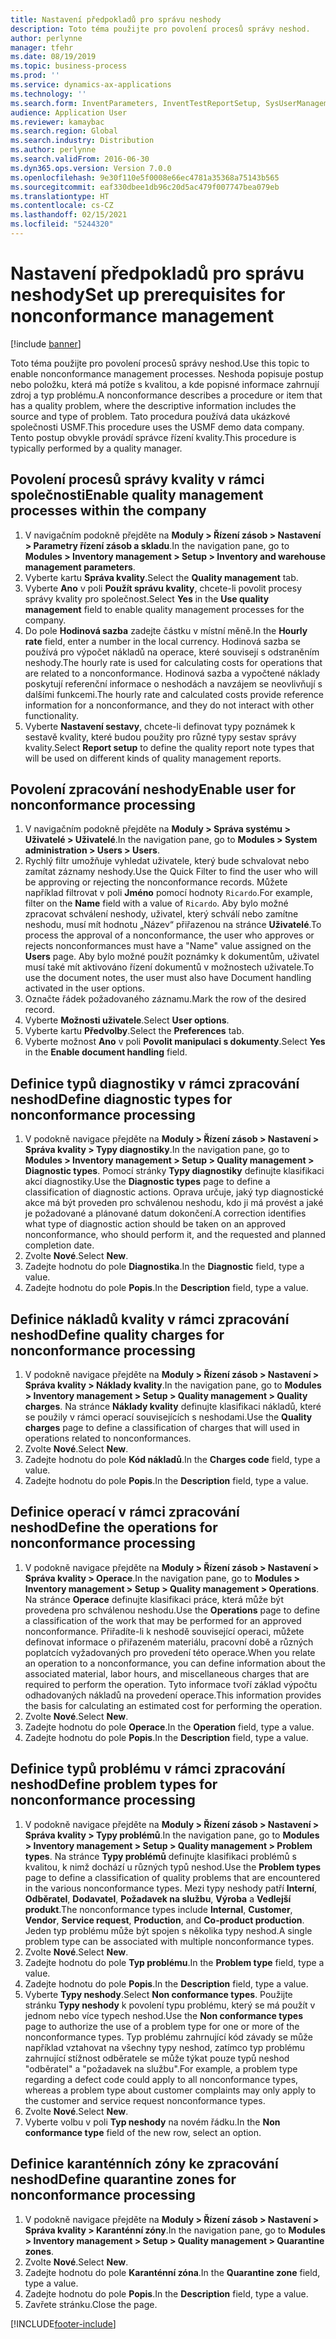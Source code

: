 ```yaml
---
title: Nastavení předpokladů pro správu neshody
description: Toto téma použijte pro povolení procesů správy neshod.
author: perlynne
manager: tfehr
ms.date: 08/19/2019
ms.topic: business-process
ms.prod: ''
ms.service: dynamics-ax-applications
ms.technology: ''
ms.search.form: InventParameters, InventTestReportSetup, SysUserManagement, SysUserSetup, InventTestDiagnosticType, InventTestMiscCharges, InventTestOperation, InventProblemType, InventProblemTypeSetup, InventQuarantineZone
audience: Application User
ms.reviewer: kamaybac
ms.search.region: Global
ms.search.industry: Distribution
ms.author: perlynne
ms.search.validFrom: 2016-06-30
ms.dyn365.ops.version: Version 7.0.0
ms.openlocfilehash: 9e30f110e5f0008e66ec4781a35368a75143b565
ms.sourcegitcommit: eaf330dbee1db96c20d5ac479f007747bea079eb
ms.translationtype: HT
ms.contentlocale: cs-CZ
ms.lasthandoff: 02/15/2021
ms.locfileid: "5244320"
---
```

# <a name="set-up-prerequisites-for-nonconformance-management"></a><span data-ttu-id="f165d-103">Nastavení předpokladů pro správu neshody</span><span class="sxs-lookup"><span data-stu-id="f165d-103">Set up prerequisites for nonconformance management</span></span>

[!include [banner](../../includes/banner.md)]

<span data-ttu-id="f165d-104">Toto téma použijte pro povolení procesů správy neshod.</span><span class="sxs-lookup"><span data-stu-id="f165d-104">Use this topic to enable nonconformance management processes.</span></span> <span data-ttu-id="f165d-105">Neshoda popisuje postup nebo položku, která má potíže s kvalitou, a kde popisné informace zahrnují zdroj a typ problému.</span><span class="sxs-lookup"><span data-stu-id="f165d-105">A nonconformance describes a procedure or item that has a quality problem, where the descriptive information includes the source and type of problem.</span></span> <span data-ttu-id="f165d-106">Tato procedura používá data ukázkové společnosti USMF.</span><span class="sxs-lookup"><span data-stu-id="f165d-106">This procedure uses the USMF demo data company.</span></span> <span data-ttu-id="f165d-107">Tento postup obvykle provádí správce řízení kvality.</span><span class="sxs-lookup"><span data-stu-id="f165d-107">This procedure is typically performed by a quality manager.</span></span>


## <a name="enable-quality-management-processes-within-the-company"></a><span data-ttu-id="f165d-108">Povolení procesů správy kvality v rámci společnosti</span><span class="sxs-lookup"><span data-stu-id="f165d-108">Enable quality management processes within the company</span></span>
1. <span data-ttu-id="f165d-109">V navigačním podokně přejděte na **Moduly > Řízení zásob > Nastavení > Parametry řízení zásob a skladu**.</span><span class="sxs-lookup"><span data-stu-id="f165d-109">In the navigation pane, go to **Modules > Inventory management > Setup > Inventory and warehouse management parameters**.</span></span>
2. <span data-ttu-id="f165d-110">Vyberte kartu **Správa kvality**.</span><span class="sxs-lookup"><span data-stu-id="f165d-110">Select the **Quality management** tab.</span></span>
3. <span data-ttu-id="f165d-111">Vyberte **Ano** v poli **Použít správu kvality**, chcete-li povolit procesy správy kvality pro společnost.</span><span class="sxs-lookup"><span data-stu-id="f165d-111">Select **Yes** in the **Use quality management** field to enable quality management processes for the company.</span></span>
4. <span data-ttu-id="f165d-112">Do pole **Hodinová sazba** zadejte částku v místní měně.</span><span class="sxs-lookup"><span data-stu-id="f165d-112">In the **Hourly rate** field, enter a number in the local currency.</span></span> <span data-ttu-id="f165d-113">Hodinová sazba se používá pro výpočet nákladů na operace, které souvisejí s odstraněním neshody.</span><span class="sxs-lookup"><span data-stu-id="f165d-113">The hourly rate is used for calculating costs for operations that are related to a nonconformance.</span></span> <span data-ttu-id="f165d-114">Hodinová sazba a vypočtené náklady poskytují referenční informace o neshodách a navzájem se neovlivňují s dalšími funkcemi.</span><span class="sxs-lookup"><span data-stu-id="f165d-114">The hourly rate and calculated costs provide reference information for a nonconformance, and they do not interact with other functionality.</span></span>  
5. <span data-ttu-id="f165d-115">Vyberte **Nastavení sestavy**, chcete-li definovat typy poznámek k sestavě kvality, které budou použity pro různé typy sestav správy kvality.</span><span class="sxs-lookup"><span data-stu-id="f165d-115">Select **Report setup** to define the quality report note types that will be used on different kinds of quality management reports.</span></span>

## <a name="enable-user-for-nonconformance-processing"></a><span data-ttu-id="f165d-116">Povolení zpracování neshody</span><span class="sxs-lookup"><span data-stu-id="f165d-116">Enable user for nonconformance processing</span></span>
1. <span data-ttu-id="f165d-117">V navigačním podokně přejděte na **Moduly > Správa systému > Uživatelé > Uživatelé**.</span><span class="sxs-lookup"><span data-stu-id="f165d-117">In the navigation pane, go to **Modules > System administration > Users > Users**.</span></span> 
2. <span data-ttu-id="f165d-118">Rychlý filtr umožňuje vyhledat uživatele, který bude schvalovat nebo zamítat záznamy neshody.</span><span class="sxs-lookup"><span data-stu-id="f165d-118">Use the Quick Filter to find the user who will be approving or rejecting the nonconformance records.</span></span> <span data-ttu-id="f165d-119">Můžete například filtrovat v poli **Jméno** pomocí hodnoty `Ricardo`.</span><span class="sxs-lookup"><span data-stu-id="f165d-119">For example, filter on the **Name** field with a value of `Ricardo`.</span></span> <span data-ttu-id="f165d-120">Aby bylo možné zpracovat schválení neshody, uživatel, který schválí nebo zamítne neshodu, musí mít hodnotu „Název“ přiřazenou na stránce **Uživatelé**.</span><span class="sxs-lookup"><span data-stu-id="f165d-120">To process the approval of a nonconformance, the user who approves or rejects nonconformances must have a "Name" value assigned on the **Users** page.</span></span> <span data-ttu-id="f165d-121">Aby bylo možné použít poznámky k dokumentům, uživatel musí také mít aktivováno řízení dokumentů v možnostech uživatele.</span><span class="sxs-lookup"><span data-stu-id="f165d-121">To use the document notes, the user must also have Document handling activated in the user options.</span></span>  
3. <span data-ttu-id="f165d-122">Označte řádek požadovaného záznamu.</span><span class="sxs-lookup"><span data-stu-id="f165d-122">Mark the row of the desired record.</span></span>
4. <span data-ttu-id="f165d-123">Vyberte **Možnosti uživatele**.</span><span class="sxs-lookup"><span data-stu-id="f165d-123">Select **User options**.</span></span>
5. <span data-ttu-id="f165d-124">Vyberte kartu **Předvolby**.</span><span class="sxs-lookup"><span data-stu-id="f165d-124">Select the **Preferences** tab.</span></span>
6. <span data-ttu-id="f165d-125">Vyberte možnost **Ano** v poli **Povolit manipulaci s dokumenty**.</span><span class="sxs-lookup"><span data-stu-id="f165d-125">Select **Yes** in the **Enable document handling** field.</span></span>

## <a name="define-diagnostic-types-for-nonconformance-processing"></a><span data-ttu-id="f165d-126">Definice typů diagnostiky v rámci zpracování neshod</span><span class="sxs-lookup"><span data-stu-id="f165d-126">Define diagnostic types for nonconformance processing</span></span>
1. <span data-ttu-id="f165d-127">V podokně navigace přejděte na **Moduly > Řízení zásob > Nastavení > Správa kvality > Typy diagnostiky**.</span><span class="sxs-lookup"><span data-stu-id="f165d-127">In the navigation pane, go to **Modules > Inventory management > Setup > Quality management > Diagnostic types**.</span></span> <span data-ttu-id="f165d-128">Pomocí stránky **Typy diagnostiky** definujte klasifikaci akcí diagnostiky.</span><span class="sxs-lookup"><span data-stu-id="f165d-128">Use the **Diagnostic types** page to define a classification of diagnostic actions.</span></span> <span data-ttu-id="f165d-129">Oprava určuje, jaký typ diagnostické akce má být proveden pro schválenou neshodu, kdo ji má provést a jaké je požadované a plánované datum dokončení.</span><span class="sxs-lookup"><span data-stu-id="f165d-129">A correction identifies what type of diagnostic action should be taken on an approved nonconformance, who should perform it, and the requested and planned completion date.</span></span>  
2. <span data-ttu-id="f165d-130">Zvolte **Nové**.</span><span class="sxs-lookup"><span data-stu-id="f165d-130">Select **New**.</span></span>
3. <span data-ttu-id="f165d-131">Zadejte hodnotu do pole **Diagnostika**.</span><span class="sxs-lookup"><span data-stu-id="f165d-131">In the **Diagnostic** field, type a value.</span></span>
4. <span data-ttu-id="f165d-132">Zadejte hodnotu do pole **Popis**.</span><span class="sxs-lookup"><span data-stu-id="f165d-132">In the **Description** field, type a value.</span></span>

## <a name="define-quality-charges-for-nonconformance-processing"></a><span data-ttu-id="f165d-133">Definice nákladů kvality v rámci zpracování neshod</span><span class="sxs-lookup"><span data-stu-id="f165d-133">Define quality charges for nonconformance processing</span></span>
1. <span data-ttu-id="f165d-134">V podokně navigace přejděte na **Moduly > Řízení zásob > Nastavení > Správa kvality > Náklady kvality**.</span><span class="sxs-lookup"><span data-stu-id="f165d-134">In the navigation pane, go to **Modules > Inventory management > Setup > Quality management > Quality charges**.</span></span> <span data-ttu-id="f165d-135">Na stránce **Náklady kvality** definujte klasifikaci nákladů, které se použily v rámci operací souvisejících s neshodami.</span><span class="sxs-lookup"><span data-stu-id="f165d-135">Use the **Quality charges** page to define a classification of charges that will used in operations related to nonconformances.</span></span>  
2. <span data-ttu-id="f165d-136">Zvolte **Nové**.</span><span class="sxs-lookup"><span data-stu-id="f165d-136">Select **New**.</span></span>
3. <span data-ttu-id="f165d-137">Zadejte hodnotu do pole **Kód nákladů**.</span><span class="sxs-lookup"><span data-stu-id="f165d-137">In the **Charges code** field, type a value.</span></span>
4. <span data-ttu-id="f165d-138">Zadejte hodnotu do pole **Popis**.</span><span class="sxs-lookup"><span data-stu-id="f165d-138">In the **Description** field, type a value.</span></span>

## <a name="define-the-operations-for-nonconformance-processing"></a><span data-ttu-id="f165d-139">Definice operací v rámci zpracování neshod</span><span class="sxs-lookup"><span data-stu-id="f165d-139">Define the operations for nonconformance processing</span></span>
1. <span data-ttu-id="f165d-140">V podokně navigace přejděte na **Moduly > Řízení zásob > Nastavení > Správa kvality > Operace**.</span><span class="sxs-lookup"><span data-stu-id="f165d-140">In the navigation pane, go to **Modules > Inventory management > Setup > Quality management > Operations**.</span></span> <span data-ttu-id="f165d-141">Na stránce **Operace** definujte klasifikaci práce, která může být provedena pro schválenou neshodu.</span><span class="sxs-lookup"><span data-stu-id="f165d-141">Use the **Operations** page to define a classification of the work that may be performed for an approved nonconformance.</span></span> <span data-ttu-id="f165d-142">Přiřadíte-li k neshodě související operaci, můžete definovat informace o přiřazeném materiálu, pracovní době a různých poplatcích vyžadovaných pro provedení této operace.</span><span class="sxs-lookup"><span data-stu-id="f165d-142">When you relate an operation to a nonconformance, you can define information about the associated material, labor hours, and miscellaneous charges that are required to perform the operation.</span></span> <span data-ttu-id="f165d-143">Tyto informace tvoří základ výpočtu odhadovaných nákladů na provedení operace.</span><span class="sxs-lookup"><span data-stu-id="f165d-143">This information provides the basis for calculating an estimated cost for performing the operation.</span></span>  
2. <span data-ttu-id="f165d-144">Zvolte **Nové**.</span><span class="sxs-lookup"><span data-stu-id="f165d-144">Select **New**.</span></span>
3. <span data-ttu-id="f165d-145">Zadejte hodnotu do pole **Operace**.</span><span class="sxs-lookup"><span data-stu-id="f165d-145">In the **Operation** field, type a value.</span></span>
4. <span data-ttu-id="f165d-146">Zadejte hodnotu do pole **Popis**.</span><span class="sxs-lookup"><span data-stu-id="f165d-146">In the **Description** field, type a value.</span></span>

## <a name="define-problem-types-for-nonconformance-processing"></a><span data-ttu-id="f165d-147">Definice typů problému v rámci zpracování neshod</span><span class="sxs-lookup"><span data-stu-id="f165d-147">Define problem types for nonconformance processing</span></span>
1. <span data-ttu-id="f165d-148">V podokně navigace přejděte na **Moduly > Řízení zásob > Nastavení > Správa kvality > Typy problémů**.</span><span class="sxs-lookup"><span data-stu-id="f165d-148">In the navigation pane, go to **Modules > Inventory management > Setup > Quality management > Problem types**.</span></span> <span data-ttu-id="f165d-149">Na stránce **Typy problémů** definujte klasifikaci problémů s kvalitou, k nimž dochází u různých typů neshod.</span><span class="sxs-lookup"><span data-stu-id="f165d-149">Use the **Problem types** page to define a classification of quality problems that are encountered in the various nonconformance types.</span></span> <span data-ttu-id="f165d-150">Mezi typy neshody patří **Interní**, **Odběratel**, **Dodavatel**, **Požadavek na službu**, **Výroba** a **Vedlejší produkt**.</span><span class="sxs-lookup"><span data-stu-id="f165d-150">The nonconformance types include **Internal**, **Customer**, **Vendor**, **Service request**, **Production**, and **Co-product production**.</span></span> <span data-ttu-id="f165d-151">Jeden typ problému může být spojen s několika typy neshod.</span><span class="sxs-lookup"><span data-stu-id="f165d-151">A single problem type can be associated with multiple nonconformance types.</span></span>  
2. <span data-ttu-id="f165d-152">Zvolte **Nové**.</span><span class="sxs-lookup"><span data-stu-id="f165d-152">Select **New**.</span></span>
3. <span data-ttu-id="f165d-153">Zadejte hodnotu do pole **Typ problému**.</span><span class="sxs-lookup"><span data-stu-id="f165d-153">In the **Problem type** field, type a value.</span></span>
4. <span data-ttu-id="f165d-154">Zadejte hodnotu do pole **Popis**.</span><span class="sxs-lookup"><span data-stu-id="f165d-154">In the **Description** field, type a value.</span></span>
5. <span data-ttu-id="f165d-155">Vyberte **Typy neshody**.</span><span class="sxs-lookup"><span data-stu-id="f165d-155">Select **Non conformance types**.</span></span> <span data-ttu-id="f165d-156">Použijte stránku **Typy neshody** k povolení typu problému, který se má použít v jednom nebo více typech neshod.</span><span class="sxs-lookup"><span data-stu-id="f165d-156">Use the **Non conformance types** page to authorize the use of a problem type for one or more of the nonconformance types.</span></span> <span data-ttu-id="f165d-157">Typ problému zahrnující kód závady se může například vztahovat na všechny typy neshod, zatímco typ problému zahrnující stížnost odběratele se může týkat pouze typů neshod "odběratel" a "požadavek na službu".</span><span class="sxs-lookup"><span data-stu-id="f165d-157">For example, a problem type regarding a defect code could apply to all nonconformance types, whereas a problem type about customer complaints may only apply to the customer and service request nonconformance types.</span></span>  
6. <span data-ttu-id="f165d-158">Zvolte **Nové**.</span><span class="sxs-lookup"><span data-stu-id="f165d-158">Select **New**.</span></span>
7. <span data-ttu-id="f165d-159">Vyberte volbu v poli **Typ neshody** na novém řádku.</span><span class="sxs-lookup"><span data-stu-id="f165d-159">In the **Non conformance type** field of the new row, select an option.</span></span>

## <a name="define-quarantine-zones-for-nonconformance-processing"></a><span data-ttu-id="f165d-160">Definice karanténních zóny ke zpracování neshod</span><span class="sxs-lookup"><span data-stu-id="f165d-160">Define quarantine zones for nonconformance processing</span></span>
1. <span data-ttu-id="f165d-161">V podokně navigace přejděte na **Moduly > Řízení zásob > Nastavení > Správa kvality > Karanténní zóny**.</span><span class="sxs-lookup"><span data-stu-id="f165d-161">In the navigation pane, go to **Modules > Inventory management > Setup > Quality management > Quarantine zones**.</span></span>
2. <span data-ttu-id="f165d-162">Zvolte **Nové**.</span><span class="sxs-lookup"><span data-stu-id="f165d-162">Select **New**.</span></span>
3. <span data-ttu-id="f165d-163">Zadejte hodnotu do pole **Karanténní zóna**.</span><span class="sxs-lookup"><span data-stu-id="f165d-163">In the **Quarantine zone** field, type a value.</span></span>
4. <span data-ttu-id="f165d-164">Zadejte hodnotu do pole **Popis**.</span><span class="sxs-lookup"><span data-stu-id="f165d-164">In the **Description** field, type a value.</span></span>
5. <span data-ttu-id="f165d-165">Zavřete stránku.</span><span class="sxs-lookup"><span data-stu-id="f165d-165">Close the page.</span></span>



[!INCLUDE[footer-include](../../../includes/footer-banner.md)]